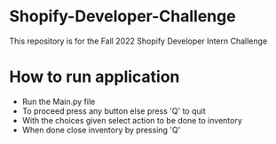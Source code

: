 # Shopify-Developer-Challenge
This repository is for the Fall 2022 Shopify Developer Intern Challenge
# How to run application
* Run the Main.py file</br> 
* To proceed press any button else press 'Q' to quit</br>
* With the choices given select action to be done to inventory</br>
* When done close inventory by pressing 'Q'
